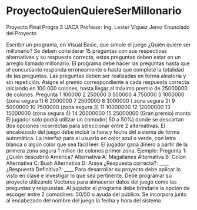 # ProyectoQuienQuiereSerMillonario
Proyecto Final Progra 3 UACA
Profesor: Ing. Lester Víquez Jerez
Enunciado del Proyecto

Escribir un programa, en Visual Basic, que simule el juego ¿Quién quiere ser millonario?
Se deben considerar 15 preguntas con sus respectivas alternativas y su respuesta correcta, estas preguntas deben estar en un arreglo llamado millonario.
El programa debe hacer las preguntas hasta que el concursante responda erróneamente o hasta que complete la totalidad de las preguntas. Las preguntas deben ser realizadas en forma aleatoria y sin repetición.
Asigne el premio correspondiente a cada respuesta correcta iniciando en 100 000 colones, hasta llegar al máximo premio de 25000000 de colones.
 Pregunta
1 100000
2 250000
3 500000
4 750000
5 1000000 (zona segura 1)
6 2000000
7 2500000
8 3000000 ( zona segura 2)
9 5000000
10 7500000 (zona segura 3)
11 10000000
12 12000000
13 15000000 (zona segura 4)
14 20000000
15 25000000 (Gran premio)
monto
El jugador solo podrá utilizar un comodín( 50 a 50%) donde se descartan dos opciones incorrectas para seleccionar entre 2 alternativas.
El encabezado del juego debe incluir la hora y fecha del sistema de forma automática.
La interfaz para el usuario en color azul o verde, con letra blanca o algún color que sea fácil leer.
El jugador gana dinero a partir de la primera zona segura 1 millon de colones primer zona.
Ejemplo:
Pregunta 1:
¿Quién descubrió América?
Alternativa A: Magallanes Alternativa B: Colon Alternativa C: Bush Alternativa D: Araya
¿Respuesta correcta?: ____ ¿Respuesta Definitiva?: ____
Para desarrollar su proyecto debe aplicar lo visto en clase e investigar lo que sea pertinente.
Debe programar su proyecto utilizando Vectores para almacenar datos del juego como las preguntas y respuestas.
Al jugador el programa debe brindarle la opción de escoger entre 2 comodines: 50/50 o ayuda del público.
Se incorpora junto al encabezado del nombre del juego la fecha y
hora del sistema
